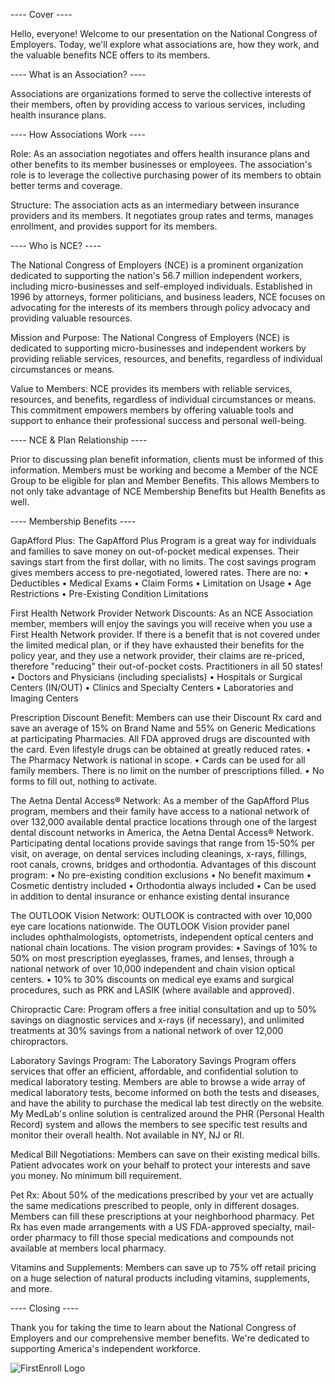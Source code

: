 ---- Cover ----

Hello, everyone! Welcome to our presentation on the National Congress of Employers. Today, we'll explore what associations are, how they work, and the valuable benefits NCE offers to its members.

---- What is an Association? ----

Associations are organizations formed to serve the collective interests of their members, often by providing access to various services, including health insurance plans.

---- How Associations Work ----

Role: As an association negotiates and offers health insurance plans and other benefits to its member businesses or employees. The association's role is to leverage the collective purchasing power of its members to obtain better terms and coverage.

Structure: The association acts as an intermediary between insurance providers and its members. It negotiates group rates and terms, manages enrollment, and provides support for its members.

---- Who is NCE? ----

The National Congress of Employers (NCE) is a prominent organization dedicated to supporting the nation's 56.7 million independent workers, including micro-businesses and self-employed individuals. Established in 1996 by attorneys, former politicians, and business leaders, NCE focuses on advocating for the interests of its members through policy advocacy and providing valuable resources.

Mission and Purpose: The National Congress of Employers (NCE) is dedicated to supporting micro-businesses and independent workers by providing reliable services, resources, and benefits, regardless of individual circumstances or means.

Value to Members: NCE provides its members with reliable services, resources, and benefits, regardless of individual circumstances or means. This commitment empowers members by offering valuable tools and support to enhance their professional success and personal well-being.

---- NCE & Plan Relationship ----

Prior to discussing plan benefit information, clients must be informed of this information. Members must be working and become a Member of the NCE Group to be eligible for plan and Member Benefits. This allows Members to not only take advantage of NCE Membership Benefits but Health Benefits as well.

---- Membership Benefits ----

GapAfford Plus: The GapAfford Plus Program is a great way for individuals and families to save money on out-of-pocket medical expenses. Their savings start from the first dollar, with no limits. The cost savings program gives members access to pre-negotiated, lowered rates. There are no:
• Deductibles
• Medical Exams
• Claim Forms
• Limitation on Usage
• Age Restrictions
• Pre-Existing Condition Limitations

First Health Network Provider Network Discounts: As an NCE Association member, members will enjoy the savings you will receive when you use a First Health Network provider. If there is a benefit that is not covered under the limited medical plan, or if they have exhausted their benefits for the policy year, and they use a network provider, their claims are re-priced, therefore "reducing" their out-of-pocket costs. Practitioners in all 50 states!
• Doctors and Physicians (including specialists)
• Hospitals or Surgical Centers (IN/OUT)
• Clinics and Specialty Centers
• Laboratories and Imaging Centers

Prescription Discount Benefit: Members can use their Discount Rx card and save an average of 15% on Brand Name and 55% on Generic Medications at participating Pharmacies. All FDA approved drugs are discounted with the card. Even lifestyle drugs can be obtained at greatly reduced rates.
• The Pharmacy Network is national in scope.
• Cards can be used for all family members. There is no limit on the number of prescriptions filled.
• No forms to fill out, nothing to activate.

The Aetna Dental Access® Network: As a member of the GapAfford Plus program, members and their family have access to a national network of over 132,000 available dental practice locations through one of the largest dental discount networks in America, the Aetna Dental Access® Network. Participating dental locations provide savings that range from 15-50% per visit, on average, on dental services including cleanings, x-rays, fillings, root canals, crowns, bridges and orthodontia. Advantages of this discount program:
• No pre-existing condition exclusions
• No benefit maximum
• Cosmetic dentistry included
• Orthodontia always included
• Can be used in addition to dental insurance or enhance existing dental insurance

The OUTLOOK Vision Network: OUTLOOK is contracted with over 10,000 eye care locations nationwide. The OUTLOOK Vision provider panel includes ophthalmologists, optometrists, independent optical centers and national chain locations. The vision program provides:
• Savings of 10% to 50% on most prescription eyeglasses, frames, and lenses, through a national network of over 10,000 independent and chain vision optical centers.
• 10% to 30% discounts on medical eye exams and surgical procedures, such as PRK and LASIK (where available and approved).

Chiropractic Care: Program offers a free initial consultation and up to 50% savings on diagnostic services and x-rays (if necessary), and unlimited treatments at 30% savings from a national network of over 12,000 chiropractors.

Laboratory Savings Program: The Laboratory Savings Program offers services that offer an efficient, affordable, and confidential solution to medical laboratory testing. Members are able to browse a wide array of medical laboratory tests, become informed on both the tests and diseases, and have the ability to purchase the medical lab test directly on the website. My MedLab's online solution is centralized around the PHR (Personal Health Record) system and allows the members to see specific test results and monitor their overall health. Not available in NY, NJ or RI.

Medical Bill Negotiations: Members can save on their existing medical bills. Patient advocates work on your behalf to protect your interests and save you money. No minimum bill requirement.

Pet Rx: About 50% of the medications prescribed by your vet are actually the same medications prescribed to people, only in different dosages. Members can fill these prescriptions at your neighborhood pharmacy. Pet Rx has even made arrangements with a US FDA-approved specialty, mail-order pharmacy to fill those special medications and compounds not available at members local pharmacy.

Vitamins and Supplements: Members can save up to 75% off retail pricing on a huge selection of natural products including vitamins, supplements, and more.

---- Closing ----

Thank you for taking the time to learn about the National Congress of Employers and our comprehensive member benefits. We're dedicated to supporting America's independent workforce.

<img src="./img/logos/FEN_logo.svg" class="h-12 mt-32" alt="FirstEnroll Logo">
